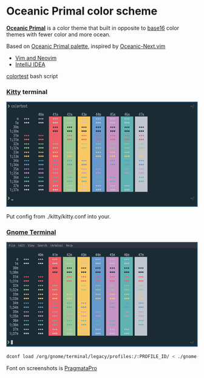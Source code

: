 # Oceanic Primal color scheme

[**Oceanic Primal**](https://barlog.li/projects/oceanic-primal) is a color theme that built in opposite to [base16](http://chriskempson.com/projects/base16/) color themes with fewer color and more ocean.

Based on [Oceanic Primal palette](https://github.com/oceanic-primal/palette), inspired by [Oceanic-Next.vim](https://github.com/mhartington/oceanic-next)

-   [Vim and Neovim](https://github.com/barlog-m/oceanic-primal-vim)
-   [IntelliJ IDEA](https://plugins.jetbrains.com/plugin/15141-oceanic-primal-theme)

[colortest](https://github.com/barlog-m/colortest) bash script

### [Kitty](https://sw.kovidgoyal.net/kitty/) terminal

![Oceanic Primal Kitty Screenshot](oceanic-primal-kitty.png)

Put config from ./kitty/kitty.conf into your.

### [Gnome Terminal](https://help.gnome.org/users/gnome-terminal/stable/)

![Oceanic Primal Gnome Terminal Screenshot](oceanic-primal-gnome-terminal.png)

```bash
dconf load /org/gnome/terminal/legacy/profiles:/:PROFILE_ID/ < ./gnome-terminal/gnome-terminal-oceanic-primal.dconf
```

Font on screenshots is [PragmataPro](https://fsd.it/shop/fonts/pragmatapro/)
